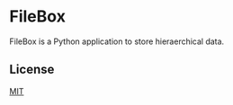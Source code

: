 # FileBox

FileBox is a Python application to store hieraerchical data.

## License

[MIT](https://choosealicense.com/licenses/mit/)
